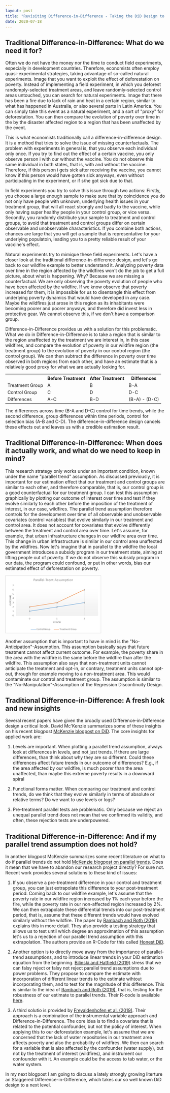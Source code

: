 ```yaml
---
layout: post
title: "Revisiting Difference-in-Difference - Taking the DiD Design to a next level ?"
date: 2020-07-18
---
```


## Traditional Difference-in-Difference: What do we need it for? 

Often we do not have the money nor the time to conduct field experiments, especially in development countries. Therefore, economists often employ quasi-experimental strategies, taking advantage of so-called natural experiments. Image that you want to exploit the effect of deforestation on poverty. Instead of implementing a field experiment, in which you deforest randomply-selected treatment areas, and leave randomly-selected control areas untouched, you can search for natural experiments. Image that there has been a fire due to lack of rain and heat in a certain region, similar to what has happened in Australia, or also several parts in Latin America. You can simply take this event as a natural experiment, and a sort of "proxy" for deforestation. You can then compare the evolution of poverty over time in the by the disaster affected region to a region that has been unaffected by the event. 

This is what economists traditionally call a difference-in-difference design. It is a method that tries to solve the issue of missing counterfactuals. The problem with experiments in general is, that you observe each individual only once. If you try to find out the effect of a certain vaccine, you only observe person i with our without the vaccine. You do not observe this same individual in both states, that is, with and without the vaccine. Therefore, if this person i gets sick after receiving the vaccine, you cannot know if this person would have gotten sick anyways, even without participating in the experiment, or if s/he got sick due to that. 

In field experiments you try to solve this issue through two actions: Firstly, you choose a large enough sample to make sure that by coincidence you do not only have people with unknown, underlying health issues in your treatment group, that will all react strongly and badly to the vaccine, while only having super healthy people in your control group, or vice versa. Secondly, you randomly distribute your sample to treatment and control groups, to avoid that treatment and control groups differ on certain observable and unobservable characteristics. If you combine both actions, chances are large that you will get a sample that is representative for your underlying populatoin, leading you to a pretty reliable result of your vaccine's effect. 

Natural experiments try to mimique these field experiments. Let's have a closer look at the traditional difference-in-difference design, and let's go back to our wildfire example to better understand it. Analyzing poverty data over time in the region affected by the wildfires won't do the job to get a full picture, about what is happening. Why? Because we are missing a counterfactual. We are only observing the poverty evolution of people who have been affected by the wildfire. If we know observe that poverty increased for them, it is impossible for us to disentangle this effect from underlying poverty dynamics that would have developed in any case. Maybe the wildfires just arose in this region as its inhabitants were becoming poorer and poorer anyways, and therefore did invest less in protective gear. We cannot observe this, if we don't have a comparison group. 

Difference-in-Difference provides us with a solution for this problematic. What we do in Difference-in-Difference is to take a region that is similar to the region unaffected by the treatment we are interest in, in this case wildfires, and compare the evolution of poverty in our wildfire region (the treatment group) to the evolution of poverty in our control region (the control group). We can then subtract the difference in poverty over time observed in both regions from each other, and have an estimate that is a relatively good proxy for what we are actually looking for. 

<table align="center">
  <tr><th align="center"></th><th align="center">Before Treatment</th><th align="center">After Treatment</th><th align="center">Differences</th></tr>
  <tr><td>Treatment Group</td><td>A</td><td>B</td><td>B-A</td></tr>
  <tr><td>Control Group</td><td>C</td><td>D</td><td>D-C</td></tr>
  <tr><td>Differences</td><td>A-C</td><td>B-D</td><td>(B-A) - (D-C)</td></tr>
</table>

The differences across time (B-A and D-C) control for time trends, while the second difference, group differences within time periods, control for selection bias (A-B and C-D). The difference-in-difference design cancels these effects out and leaves us with a credible estimation result. 

## Traditional Difference-in-Difference: When does it actually work, and what do we need to keep in mind? 

This research strategy only works under an important condition, known under the name "parallel trend" assumption. As discussed previously, it is important for our estimation effect that our treatment and control groups are similar to each other, and therefore comparable, that is, our control group is a good counterfactual for our treatment group. I can test this assumption graphically by plotting our outcome of interest over time and test if they evolve similarly to each other before the imposition of the treatment of interest, in our case, wildfires. The parallel trend assumption therefore controls for the development over time of all observable and unobservable covariates (control variables) that evolve similarly in our treatment and control area. It does not account for covariates that evolve differently between the treatment and control area over time. Let's assume, for example, that urban infrastructure changes in our wildfire area over time. This change in urban infrastructure is similar in our control area unaffected by the wildfires. Now let's imagine that in parallel to the wildfire the local government introduces a subsidy program in our treatment state, aiming at lifting people out of poverty. If we do not observe this subsidy program in our data, the program could confound, or put in other words, bias our estimated effect of deforestation on poverty. 

<img src="/images/Parallel Trend Assumption.png" alt="Parallel Trend Assumption" style="max-width:60%;"/>

Another assumption that is important to have in mind is the "No-Anticipation"-Assumption. This assumption basically says that future treatment cannot affect current outcome. For example, the poverty share in the area with the wildfire is the same before the wildfire than after the wildfire. This assumption also says that non-treatment units cannot anticipate the treatment and opt-in, or contrary, treatment units cannot opt-out, through for example moving to a non-treatment area. This would contaminate our control and treatment group. The assumption is similar to the "No-Manipulation"-Assumption of the Regression Discontinuity Design. 

## Traditional Difference-in-Difference: A fresh look and new insights

Several recent papers have given the broadly used Difference-in-Difference design a critical look. David Mc'Kenzie summarizes some of these insights on his recent blogpost [McKenzie blogpost on DiD](https://blogs.worldbank.org/impactevaluations/revisiting-difference-differences-parallel-trends-assumption-part-i-pre-trend). The core insights for applied work are: 

1. Levels are important. When plotting a parallel trend assumption, always look at differences in levels, and not just trends. If there are large differences, than think about why they are so different. Could these differences affect future trends in our outcome of differences? E.g., if the area affected by our wildfire, is much poorer than the area unaffected, than maybe this extreme poverty results in a downward spiral 

2. Functional forms matter. When comparing our treatment and control trends, do we think that they evolve similarly in terms of absolute or relative terms? Do we want to use levels or logs? 

3. Pre-treatment parallel tests are problematic. Only because we reject an unequal parallel trend does not mean that we confirmed its validity, and often, these rejection tests are underpowered. 



## Traditional Difference-in-Difference: And if my parallel trend assumption does not hold? 

In another blogpost McKenzie summarizes some recent literature on what to do if parallel trends do not hold [McKenzie blogpost on parallel trends](https://blogs.worldbank.org/impactevaluations/revisiting-difference-differences-parallel-trends-assumption-part-ii-what-happens). Does it mean that we have to abandon our research project directly? For sure not. Recent work provides several solutions to these kind of issues: 

1. If you observe a pre-treatment difference in your control and treatment group, you can just extrapolate this difference to your post-treatment period. Coming back to our wildfire example, let's assume that the poverty rate in our wildfire region increased by 1% each year before the fire, while the poverty rate in our non-affected region increased by 2%. We can then extrapolate these differential trends into our post-treatment period, that is, assume that these different trends would have evolved similarly without the wildfire. The paper by [Rambach and Roth (2019)](https://scholar.harvard.edu/jroth/publications/Roth_JMP_Honest_Parallel_Trends) explains this in more detail. They also provide a testing strategy that allows us to test until which degree an approximation of this assumption let's us to a rejection of our parallel trend assumption with this extrapolation. The authors provide an R-Code for this called [Honest DiD](https://github.com/asheshrambachan/HonestDiD). 

2. Another option is to directly move away from the importance of parallel-trend assumptions, and to introduce linear trends in your DiD estimation equation from the beginning. [Bilinski and Hatfield (2019)](https://arxiv.org/pdf/1805.03273.pdf) stress that we can falsy reject or falsy not reject parallel trend assumptions due to power problems. They propose to compare the estimate with incorporation of different linear trends to the estimate wihtout incorporating them, and to test for the magnitude of this difference. This is similar to the idea of [Rambach and Roth (2019)](https://scholar.harvard.edu/jroth/publications/Roth_JMP_Honest_Parallel_Trends), that is, testing for the robustness of our estimate to parallel trends. Their R-code is available [here](https://github.com/abilinski/Non-Inf-DID/blob/master/README.md). 

3. A third solutio is provided by [Freyaldenhofen et al. (2019)](https://www.brown.edu/Research/Shapiro/pdfs/pretrends.pdf). Their approach is a combination of the instrumental variable approach and Difference-in-Difference. The core idea is to find a covariate that is related to the potential confounder, but not the policy of interest. When applying this to our deforestation example, let's assume that we are concerned that the lack of water repositories in our treatment area affects poverty and also the probability of wildfires. We then can search for a variable that is also affected by the confounder (water supply), but not by the treatment of interest (wildfires), and instrument our confounder with it. An example could be the access to tab water, or the water system. 

In my next blogpost I am going to discuss a lately strongly growing literture an Staggered Difference-in-Difference, which takes our so well known DiD design to a next level. 





